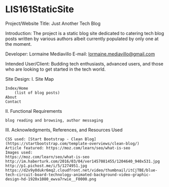 # LIS161StaticSite
Project/Website Title: Just Another Tech Blog

Introduction: The project is a static blog site dedicated to catering tech blog posts written by various authors albeit currently populated by only one at the moment.

Developer:
Lormaine Mediavillo
E-mail: lormaine.mediavillo@gmail.com

Intended User/Client: Budding tech enthusiasts, advanced users, and those who are looking to get started in the tech world.

Site Design:
I. Site Map

	Index/Home
		(list of blog posts)
	About
	Contact

II. Functional Requirements

	blog reading and browsing, author messaging

III. Acknowledgments, References, and Resources Used

	CSS used: [Start Bootstrap - Clean Blog](https://startbootstrap.com/template-overviews/clean-blog/)
	Article featured: https://moz.com/learn/seo/what-is-seo
	Images used:
	https://moz.com/learn/seo/what-is-seo
	http://im.haberturk.com/2016/03/04/ver1457081455/1204640_940x531.jpg
	http://p1.pichost.me/i/5/1274951.jpg
	https://d2v9y0dukr6mq2.cloudfront.net/video/thumbnail/itCjTBE/blue-tech-circuit-board-technology-animated-background-video-graphic-design-hd-1920x1080_ewva7rwie__F0000.png
